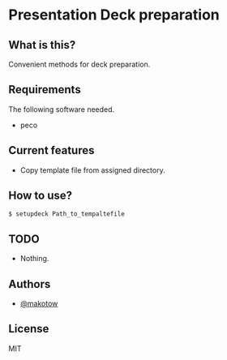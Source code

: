 # Presentation Deck preparation


## What is this?

Convenient methods for deck preparation.

## Requirements

The following software needed.

- peco

## Current features

- Copy template file from assigned directory.

## How to use?


```Examples
$ setupdeck Path_to_tempaltefile
```

## TODO

- Nothing.

## Authors

- [@makotow](https://github.com/makotow)

## License

MIT
